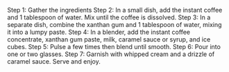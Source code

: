 Step 1: Gather the ingredients
Step 2: In a small dish, add the instant coffee and 1 tablespoon of water. Mix until the coffee is dissolved.
Step 3: In a separate dish, combine the xanthan gum and 1 tablespoon of water, mixing it into a lumpy paste.
Step 4: In a blender, add the instant coffee concentrate, xanthan gum paste, milk, caramel sauce or syrup, and ice cubes.
Step 5: Pulse a few times then blend until smooth.
Step 6: Pour into one or two glasses.
Step 7: Garnish with whipped cream and a drizzle of caramel sauce. Serve and enjoy.